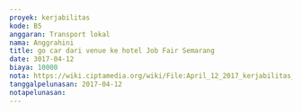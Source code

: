 ```yaml
---
proyek: kerjabilitas
kode: B5
anggaran: Transport lokal
nama: Anggrahini
title: go car dari venue ke hotel Job Fair Semarang
date: 3017-04-12
biaya: 10000
nota: https://wiki.ciptamedia.org/wiki/File:April_12_2017_kerjabilitas_B5_gocar_venue_hotel_inok.jpg
tanggalpelunasan: 2017-04-12
notapelunasan:
---
```

